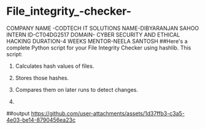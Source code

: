 # File_integrity_-checker-
COMPANY NAME -CODTECH IT SOLUTIONS 
NAME-DIBYARANJAN SAHOO
INTERN ID-CT04DG2517
DOMAIN- CYBER SECURITY AND ETHICAL HACKING 
DURATION-4 WEEKS
MENTOR-NEELA SANTOSH
##Here's a complete Python script for your File Integrity Checker using hashlib. This script:

1. Calculates hash values of files.


2. Stores those hashes.


3. Compares them on later runs to detect changes.
4. 
##output
https://github.com/user-attachments/assets/1d37ffb3-c3a5-4e03-be14-8790456ea23c
